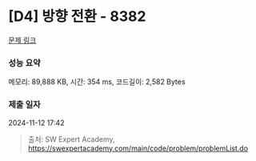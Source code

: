# [D4] 방향 전환 - 8382 

[문제 링크](https://swexpertacademy.com/main/code/problem/problemDetail.do?contestProbId=AWyNQrCahHcDFAVP) 

### 성능 요약

메모리: 89,888 KB, 시간: 354 ms, 코드길이: 2,582 Bytes

### 제출 일자

2024-11-12 17:42



> 출처: SW Expert Academy, https://swexpertacademy.com/main/code/problem/problemList.do